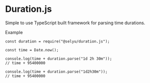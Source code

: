 # Duration.js

Simple to use TypeScript built framework for parsing time durations.

Example

```JS
const duration = require("@selyu/duration.js");

const time = Date.now();

console.log(time + duration.parse("1d 2h 30m"));
// time + 95400000

console.log(time + duration.parse("1d2h30m"));
// time + 95400000
```